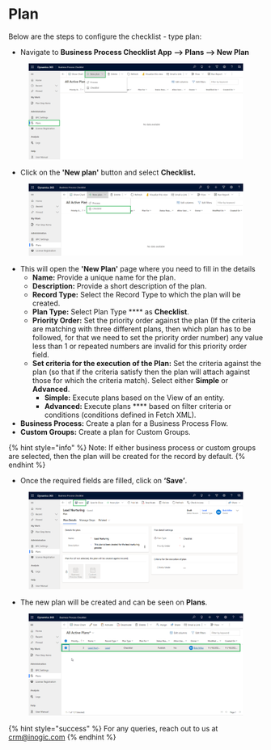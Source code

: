 # Plan

Below are the steps to configure the checklist - type plan:

* Navigate to **Business Process Checklist App** **--> Plans --> New Plan**

<figure><img src="../../../../.gitbook/assets/Configuration entity _1.png" alt=""><figcaption></figcaption></figure>

* Click on the **'New plan'** button and select **Checklist.**

<figure><img src="../../../../.gitbook/assets/Configuration entity checklist _2.png" alt=""><figcaption></figcaption></figure>

* This will open the **'New Plan'** page where you need to fill in the details
  * **Name:** Provide a unique name for the plan.
  * **Description:** Provide a short description of the plan.
  * **Record Type:** Select the Record Type to which the plan will be created.
  * **Plan Type:** Select Plan Type **** as **Checklist**.
  * **Priority Order:** Set the priority order against the plan (If the criteria are matching with three different plans, then which plan has to be followed, for that we need to set the priority order number) any value less than 1 or repeated numbers are invalid for this priority order field.
  * **Set criteria for the execution of the Plan:** Set the criteria against the plan (so that if the criteria satisfy then the plan will attach against those for which the criteria match). Select either **Simple** or **Advanced**.
    * **Simple:** Execute plans based on the View of an entity.
    * **Advanced:** Execute plans **** based on filter criteria or conditions (conditions defined in Fetch XML).
* **Business Process:** Create a plan for a Business Process Flow.
* **Custom Groups:** Create a plan for Custom Groups.

{% hint style="info" %}
Note: If either business process or custom groups are selected, then the plan will be created for the record by default.
{% endhint %}

* Once the required fields are filled, click on **‘Save’**.

<figure><img src="../../../../.gitbook/assets/Plan_4 (1).png" alt=""><figcaption></figcaption></figure>

* The new plan will be created and can be seen on **Plans**.

<figure><img src="../../../../.gitbook/assets/Publish checklist.png" alt=""><figcaption></figcaption></figure>

{% hint style="success" %}
For any queries, reach out to us at [crm@inogic.com](mailto:crm@inogic.com)
{% endhint %}
